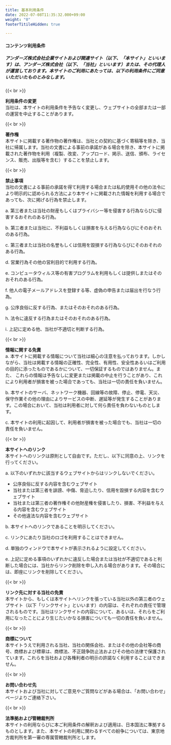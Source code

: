 ```yaml
---
title: 基本利用条件
date: 2022-07-08T11:35:32.000+09:00
weight: "0"
footerTitileHidden: true

---
```

#### コンテンツ利用条件

##### アンダーズ株式会社企業サイトおよび関連サイト（以下、「本サイト」といいます）は、アンダーズ株式会社（以下、「当社」といいます）または、その代理人が運営しております。本サイトのご利用にあたっては、以下の利用条件にご同意いただいたものとみなします。

{{< br >}}

**利用条件の変更**  
当社は、本サイトの利用条件を予告なく変更し、ウェブサイトの全部または一部の運営を中止することがあります。

{{< br >}}

**著作権**  
本サイトに掲載する著作物の著作権は、当社との契約に基づく寄稿等を除き、当社に帰属します。当社の文書による事前の承諾がある場合を除き、本サイトに掲載された著作物を利用（複製、改変、アップロード、掲示、送信、頒布、ライセンス、販売、出版等を含む）することを禁止します。

{{< br >}}

**禁止事項**  
当社の文書による事前の承諾を得て利用する場合または私的使用その他の法令により明示的に認められる方法により本サイトに掲載された情報を利用する場合であっても、次に掲げる行為を禁止します。

  a. 第三者または当社の財産もしくはプライバシー等を侵害する行為ならびに侵害するおそれのある行為。

b. 第三者または当社に、不利益もしくは損害を与える行為ならびにそのおそれのある行為。

c. 第三者または当社の名誉もしくは信用を毀損する行為ならびにそのおそれのある行為。

d. 営業行為その他の営利目的で利用する行為。

e. コンピュータウィルス等の有害プログラムを利用もしくは提供しまたはそのおそれのある行為。

f. 他人の電子メールアドレスを登録する等、虚偽の申告または届出を行なう行為。

g. 公序良俗に反する行為、またはそのおそれのある行為。

h. 法令に違反する行為またはそのおそれのある行為。

i. 上記に定める他、当社が不適切と判断する行為。

{{< br >}}

**情報に関する免責**  
a. 本サイトに掲載する情報について当社は細心の注意を払っております。しかしながら、当社は掲載する情報の正確性、完全性、有用性、安全性あるいはご利用の目的に添ったものであるかについて、一切保証するものではありません。また、 これらの情報は予告なしに変更または掲載の中止を行うことがあり、これにより利用者が損害を被った場合であっても、当社は一切の責任を負いません。

b. 本サイトのサーバ、ネットワーク機器、回線等の故障、停止、停電、天災、保守作業その他の理由によりサービスの中断、遅延等が発生することがあります。この場合において、当社は利用者に対して何ら責任を負わないものとします。

c. 本サイトの利用に起因して、利用者が損害を被った場合でも、当社は一切の責任を負いません。

{{< br >}}

**本サイトへのリンク**  
本サイトへのリンクは原則として自由です。ただし、以下に同意の上、リンクを行ってください。

a. 以下のいずれかに該当するウェブサイトからはリンクしないでください。

* 公序良俗に反する内容を含むウェブサイト
* 当社または第三者を誹謗、中傷、脅迫したり、信用を毀損する内容を含むウェブサイト
* 当社または第三者の著作権その他財産権を侵害したり、損害、不利益を与える内容を含むウェブサイト
* その他違法な内容を含むウェブサイト

b. 本サイトへのリンクであることを明示してください。

c. リンクにあたり当社のロゴを利用することはできません。

d. 単独のウィンドウで本サイトが表示されるように設定してください。

e. 上記に定める事項のいずれかに違反した場合または当社が不適切であると判断した場合には、当社からリンク削除を申し入れる場合があります。その場合には、即座にリンクを削除してください。

{{< br >}}

**リンク先に対する当社の免責**  
本サイトから、もしくは本サイトへリンクを張っている当社以外の第三者のウェブサイト（以下「リンクサイト」といいます）の内容は、それぞれの責任で管理されるものです。当社はリンクサイトの内容について、あるいは、それらをご利用になったことにより生じたいかなる損害についても一切の責任を負いません。

{{< br >}}

**商標について**  
本サイトうえで利用される当社、当社の関係会社、またはその他の会社等の商号、商標および標章は、商標法、不正競争防止法およびその他の法律で保護されています。これらを当社および各権利者の明示の許諾なく利用することはできません。

{{< br >}}

**お問い合わせ先**  
本サイトおよび当社に対してご意見やご質問などがある場合は、「お問い合わせ」ページよりご連絡下さい。

{{< br >}}

**法準拠および管轄裁判所**  
本サイトの利用ならびに本ご利用条件の解釈および適用は、日本国法に準拠するものとします。また、本サイトの利用に関わるすべての紛争については、東京地方裁判所を第一審の専属管轄裁判所とします。